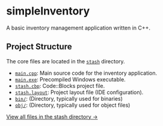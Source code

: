 # simpleInventory

A basic inventory management application written in C++.

## Project Structure

The core files are located in the [`stash`](./stash/) directory.

- [`main.cpp`](./stash/main.cpp): Main source code for the inventory application.
- [`main.exe`](./stash/main.exe): Precompiled Windows executable.
- [`stash.cbp`](./stash/stash.cbp): Code::Blocks project file.
- [`stash.layout`](./stash/stash.layout): Project layout file (IDE configuration).
- [`bin/`](./stash/bin): (Directory, typically used for binaries)
- [`obj/`](./stash/obj): (Directory, typically used for object files)

[View all files in the stash directory &rarr;](https://github.com/kimnas28/simpleInventory/tree/main/stash)
